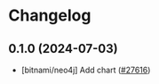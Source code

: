 # Changelog

## 0.1.0 (2024-07-03)

* [bitnami/neo4j] Add chart ([#27616](https://github.com/bitnami/charts/pull/27616))
